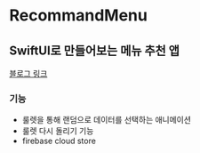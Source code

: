 # RecommandMenu
## SwiftUI로 만들어보는 메뉴 추천 앱
[블로그 링크](https://velog.io/@yimkeul/Swift-%EB%A9%94%EB%89%B4-%EC%B6%94%EC%B2%9C-%EC%95%B1)
### 기능
- 룰렛을 통해 랜덤으로 데이터를 선택하는 애니메이션
- 룰렛 다시 돌리기 기능
- firebase cloud store 
